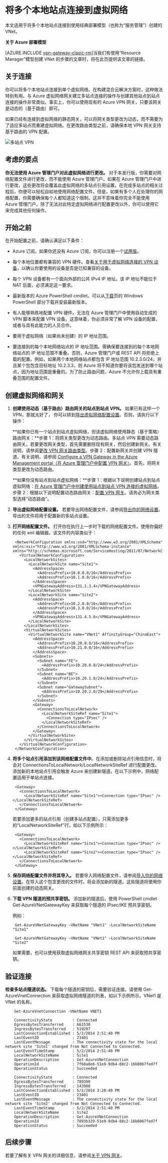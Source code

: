 <properties 
   pageTitle="使用 VPN 网关将多个本地站点连接到虚拟网络"
   description="本文指导你使用经典部署模型的 VPN 网关将多个本地站点连接到虚拟网络。"
   services="vpn-gateway"
   documentationCenter="na"
   authors="cherylmc"
   manager="carolz"
   editor=""
   tags="azure-service-management"/>

<tags 
   ms.service="vpn-gateway"
   ms.date="12/17/2015"
   wacn.date="05/10/2016" />

# 将多个本地站点连接到虚拟网络

本文适用于将多个本地站点连接到使用经典部署模型（也称为“服务管理”）创建的 VNet。

**关于 Azure 部署模型**

[AZURE.INCLUDE [vpn-gateway-clasic-rm](../includes/vpn-gateway-classic-rm-include.md)]当我们有使用“Resource Manager”模型创建 VNet 的步骤的文章时，将在此页提供该文章的链接。

## 关于连接

你可以将多个本地站点连接到单个虚拟网络。在构建混合云解决方案时，这种做法特别有用。与 Azure 虚拟网络网关建立多站点连接的操作与创建其他站点到站点连接的操作非常类似。事实上，你可以使用现有的 Azure VPN 网关，只要该网关是动态的（基于路由）即可。

如果已经有连接到虚拟网络的静态网关，可以将网关类型更改为动态，而不需要为了适应多站点而重建虚拟网络。在更改路由类型之前，请确保本地 VPN 网关支持基于路由的 VPN 配置。

![多站点 VPN](./media/vpn-gateway-multi-site/IC727363.png)

## 考虑的要点

**你无法使用 Azure 管理门户对此虚拟网络进行更改。** 对于本发行版，你需要对网络配置文件进行更改，而不能使用 Azure 管理门户。如果在 Azure 管理门户中进行更改，这些更改将会覆盖此虚拟网络的多站点引用设置。在完成多站点的相关过程后，你便可以轻松自如地使用网络配置文件。但是，如果有多个人在处理你的网络配置，你需要确保每个人都知道这个限制。这并不意味着你完全不能使用 Azure 管理门户。除了无法对此特定虚拟网络进行配置更改以外，你可以使用它来完成其他任何操作。

## 开始之前

在开始配置之前，请确认满足以下条件：

- Azure 订阅。如果你还没有 Azure 订阅，你可以注册一个[试用版](/pricing/1rmb-trial)。

- 每个本地位置都有兼容的 VPN 硬件。查看[关于用于虚拟网络连接的 VPN 设备](/documentation/articles/vpn-gateway-about-vpn-devices)，以确认你要使用的设备是否是已知兼容的设备。

- 每个 VPN 设备都有一个面向外部的公共 IPv4 IP 地址。该 IP 地址不能位于 NAT 后面，必须满足这一要求。

- 最新版本的 Azure PowerShell cmdlet。可以从[下载](/downloads)页的 Windows PowerShell 部分下载并安装最新版本。

- 有人能够熟练地配置 VPN 硬件。无法在 Azure 管理门户中使用自动生成的 VPN 脚本来配置 VPN 设备。这意味着，你必须非常了解 VPN 设备的配置，或者与具有此能力的人员合作。

- 要用于虚拟网络（如果尚未创建）的 IP 地址范围。

- 要连接到的每个本地网络站点的 IP 地址范围。需确保要连接到的每个本地网络站点的 IP 地址范围不重叠。否则，Azure 管理门户或 REST API 将拒绝上载的配置。例如，如果两个本地网络站点都包含 IP 地址范围 10.2.3.0/24，并且某个包包含目标地址 10.2.3.3，则 Azure 将不知道你要将该包发送到哪个站点，因为地址范围是重叠的。为了防止路由问题，Azure 不允许你上载具有重叠范围的配置文件。

## 创建虚拟网络和网关

1. **创建使用动态（基于路由）路由网关的站点到站点 VPN。** 如果已有这样一个 VPN，那就太好了， 你可以转到[导出虚拟网络配置设置](#export)。否则，请执行以下操作：

	**如果你已有一个站点到站点虚拟网络，但该虚拟网络使用静态（基于策略）路由网关：**步骤 1：将网关类型更改为动态路由。多站点 VPN 需要动态路由网关。若要更改网关类型，首先需要删除现有网关，然后创建新网关。有关说明，请参阅[更改 VPN 网关路由类型](/documentation/articles/vpn-gateway-configure-vpn-gateway-mp/#how-to-change-your-vpn-gateway-type)。步骤 2：配置新网关并创建 VPN 隧道。有关说明，请参阅 [Configure a VPN Gateway in the Azure Management portal（在 Azure 管理门户中配置 VPN 网关）](/documentation/articles/vpn-gateway-configure-vpn-gateway-mp)。首先，将网关类型更改为动态路由。

	**如果你没有站点到站点虚拟网络：**步骤 1：根据以下说明创建站点到站点虚拟网络：[在 Azure 管理门户中创建使用站点到站点 VPN 连接的虚拟网络](/documentation/articles/vpn-gateway-site-to-site-create)。步骤 2：根据以下说明配置动态路由网关：[配置 VPN 网关](/documentation/articles/vpn-gateway-configure-vpn-gateway-mp)。请务必为网关类型选择“动态路由”。

2. **<a name="export"></a>导出虚拟网络配置设置。** 若要导出网络配置文件，请参阅[导出你的网络设置](/documentation/articles/virtual-networks-using-network-configuration-file)。导出的文件将用于配置新的多站点设置。

3. **打开网络配置文件。** 打开你在执行上一步时下载的网络配置文件。使用你偏好的任何 xml 编辑器。该文件的内容类似于：

		<NetworkConfiguration xmlns:xsd="http://www.w3.org/2001/XMLSchema" xmlns:xsi="http://www.w3.org/2001/XMLSchema-instance" xmlns="http://schemas.microsoft.com/ServiceHosting/2011/07/NetworkConfiguration">
		  <VirtualNetworkConfiguration>
		    <LocalNetworkSites>
		      <LocalNetworkSite name="Site1">
		        <AddressSpace>
		          <AddressPrefix>10.0.0.0/16</AddressPrefix>
		          <AddressPrefix>10.1.0.0/16</AddressPrefix>
		        </AddressSpace>
		        <VPNGatewayAddress>131.2.3.4</VPNGatewayAddress>
		      </LocalNetworkSite>
		      <LocalNetworkSite name="Site2">
		        <AddressSpace>
		          <AddressPrefix>10.2.0.0/16</AddressPrefix>
		          <AddressPrefix>10.3.0.0/16</AddressPrefix>
		        </AddressSpace>
		        <VPNGatewayAddress>131.4.5.6</VPNGatewayAddress>
		      </LocalNetworkSite>
		    </LocalNetworkSites>
		    <VirtualNetworkSites>
		      <VirtualNetworkSite name="VNet1" AffinityGroup="ChinaEast">
		        <AddressSpace>
		          <AddressPrefix>10.20.0.0/16</AddressPrefix>
		          <AddressPrefix>10.21.0.0/16</AddressPrefix>
		        </AddressSpace>
		        <Subnets>
		          <Subnet name="FE">
		            <AddressPrefix>10.20.0.0/24</AddressPrefix>
		          </Subnet>
		          <Subnet name="BE">
		            <AddressPrefix>10.20.1.0/24</AddressPrefix>
		          </Subnet>
		          <Subnet name="GatewaySubnet">
		            <AddressPrefix>10.20.2.0/29</AddressPrefix>
		          </Subnet>
		        </Subnets>
		        <Gateway>
		          <ConnectionsToLocalNetwork>
		            <LocalNetworkSiteRef name="Site1">
		              <Connection type="IPsec" />
		            </LocalNetworkSiteRef>
		          </ConnectionsToLocalNetwork>
		        </Gateway>
		      </VirtualNetworkSite>
		    </VirtualNetworkSites>
		  </VirtualNetworkConfiguration>
		</NetworkConfiguration>

4. **将多个站点引用添加到该网络配置文件中**。在添加或删除站点引用信息时，将会对 ConnectionsToLocalNetwork/LocalNetworkSiteRef 进行配置更改。添加新的本地站点引用会触发 Azure 来创建新隧道。在以下示例中，网络配置适用于单站点连接。

		<Gateway>
          <ConnectionsToLocalNetwork>
            <LocalNetworkSiteRef name="Site1"><Connection type="IPsec" /></LocalNetworkSiteRef>
          </ConnectionsToLocalNetwork>
        </Gateway>

	若要添加更多的站点引用（创建多站点配置），只需添加更多的“LocalNetworkSiteRef”行，如以下示例所示：

        <Gateway>
          <ConnectionsToLocalNetwork>
            <LocalNetworkSiteRef name="Site1"><Connection type="IPsec" /></LocalNetworkSiteRef>
            <LocalNetworkSiteRef name="Site2"><Connection type="IPsec" /></LocalNetworkSiteRef>
          </ConnectionsToLocalNetwork>
        </Gateway>

5. **保存网络配置文件并将其导入。** 若要导入网络配置文件，请参阅[导入你的网络设置](/documentation/articles/virtual-networks-using-network-configuration-file/#export-and-import-virtual-network-settings-using-the-management-portal)。在导入这个包含更改的文件时，将会添加新的隧道。这些隧道将使用你前面创建的动态网关。

6. **下载 VPN 隧道的预共享密钥。** 添加新的隧道后，使用 PowerShell cmdlet Get-AzureVNetGatewayKey 来获取每个隧道的 IPsec/IKE 预共享密钥。

	例如：

		Get-AzureVNetGatewayKey –VNetName "VNet1" –LocalNetworkSiteName "Site1"

		Get-AzureVNetGatewayKey –VNetName "VNet1" –LocalNetworkSiteName "Site2"

	如果需要，也可以使用获取虚拟网络网关共享密钥 REST API 来获取预共享密钥。

## 验证连接

**检查多站点隧道状态。** 下载每个隧道的密钥后，需要验证连接。请使用 Get-AzureVnetConnection 来获取虚拟网络隧道的列表，如以下示例所示。VNet1 是 VNet 的名称。

		Get-AzureVnetConnection -VNetName VNET1
		
		ConnectivityState         : Connected
		EgressBytesTransferred    : 661530
		IngressBytesTransferred   : 519207
		LastConnectionEstablished : 5/2/2014 2:51:40 PM
		LastEventID               : 23401
		LastEventMessage          : The connectivity state for the local network site 'Site1' changed from Not Connected to Connected.
		LastEventTimeStamp        : 5/2/2014 2:51:40 PM
		LocalNetworkSiteName      : Site1
		OperationDescription      : Get-AzureVNetConnection
		OperationId               : 7f68a8e6-51e9-9db4-88c2-16b8067fed7f
		OperationStatus           : Succeeded
		
		ConnectivityState         : Connected
		EgressBytesTransferred    : 789398
		IngressBytesTransferred   : 143908
		LastConnectionEstablished : 5/2/2014 3:20:40 PM
		LastEventID               : 23401
		LastEventMessage          : The connectivity state for the local network site 'Site2' changed from Not Connected to Connected.
		LastEventTimeStamp        : 5/2/2014 2:51:40 PM
		LocalNetworkSiteName      : Site2
		OperationDescription      : Get-AzureVNetConnection
		OperationId               : 7893b329-51e9-9db4-88c2-16b8067fed7f
		OperationStatus           : Succeeded

## 后续步骤

若要了解有关 VPN 网关的详细信息，请参阅[关于 VPN 网关](/documentation/articles/vpn-gateway-about-vpngateways)。


<!---HONumber=Mooncake_0425_2016-->
